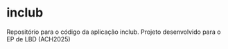 # inclub
Repositório para o código da aplicação inclub. Projeto desenvolvido para o EP de LBD (ACH2025)
